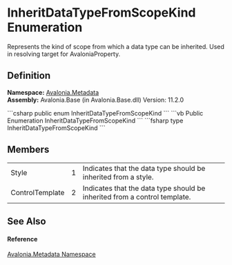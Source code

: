 # InheritDataTypeFromScopeKind Enumeration


Represents the kind of scope from which a data type can be inherited. Used in resolving target for AvaloniaProperty.



## Definition
**Namespace:** <a href="N_Avalonia_Metadata">Avalonia.Metadata</a>  
**Assembly:** Avalonia.Base (in Avalonia.Base.dll) Version: 11.2.0

<Tabs groupId="api-code-preview">
<TabItem value="csharp" label="C#">
```csharp
public enum InheritDataTypeFromScopeKind
```
</TabItem>
<TabItem value="vb" label="VB">
```vb
Public Enumeration InheritDataTypeFromScopeKind
```
</TabItem>
<TabItem value="fsharp" label="F#">
```fsharp
type InheritDataTypeFromScopeKind
```
</TabItem>
</Tabs>



## Members
<table>
<tr>
<td>Style</td>
<td>1</td>
<td>Indicates that the data type should be inherited from a style.</td>
</tr>
<tr>
<td>ControlTemplate</td>
<td>2</td>
<td>Indicates that the data type should be inherited from a control template.</td>
</tr>
</table>

## See Also


#### Reference
<a href="N_Avalonia_Metadata">Avalonia.Metadata Namespace</a>  
